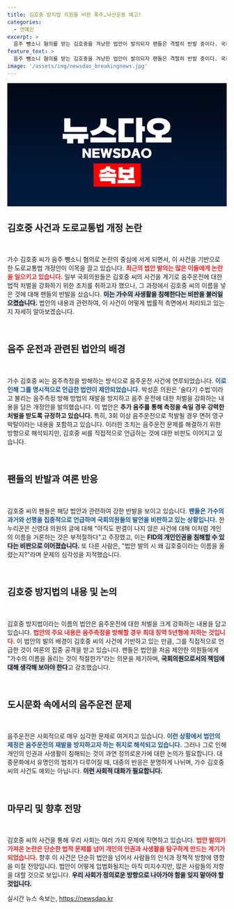 ```yaml
---
title: 김호중 방지법 의원들 비판 폭주…낙선운동 예고!
categories:
  - 연예인
excerpt: >
  음주 뺑소니 혐의를 받는 김호중을 겨냥한 법안이 발의되자 팬들은 격렬히 반발 중이다. 국회의원들은 김호중 방지법이라고 이름 붙였으나, 이는 인권 침해라는 비판이 쏟아지고 있다. 과연 정의를 위한 법안인지, 아니면 개인 공격인지 논란이 일고 있다!
feature_text: >
  음주 뺑소니 혐의를 받는 김호중을 겨냥한 법안이 발의되자 팬들은 격렬히 반발 중이다. 국회의원들은 김호중 방지법이라고 이름 붙였으나, 이는 인권 침해라는 비판이 쏟아지고 있다. 과연 정의를 위한 법안인지, 아니면 개인 공격인지 논란이 일고 있다!
image: '/assets/img/newsdao_breakingnews.jpg'
---
```


<p><img src="/assets/img/newsdao_breakingnews.jpg" alt="koreaapp 속보" /></p>

<h2 data-ke-size="size26">김호중 사건과 도로교통법 개정 논란</h2>

<p data-ke-size="size16">&nbsp;</p>

<p>가수 김호중 씨가 음주 뺑소니 혐의로 논란의 중심에 서게 되면서, 이 사건을 기반으로 한 도로교통법 개정안이 이목을 끌고 있습니다. <b><span style="color: #ee2323;">최근의 법안 발의는 많은 이들에게 논란을 일으키고 있습니다.</span></b> 일부 국회의원들은 김호중 씨의 사건을 계기로 음주운전에 대한 법적 처벌을 강화하기 위한 조치를 취하고자 했으나, 그 과정에서 김호중 씨의 이름을 넣은 것에 대해 팬들의 반발을 샀습니다. <b><span style="background-color: #21538527;">이는 가수의 사생활을 침해한다는 비판을 불러일으켰습니다.</span></b> 법안의 내용과 관련하여, 이 사건이 어떻게 법률적 측면에서 처리되고 있는지 자세히 알아보겠습니다.</p>

<p data-ke-size="size16">&nbsp;</p>

<h2 data-ke-size="size26">음주 운전과 관련된 법안의 배경</h2>

<p data-ke-size="size16">&nbsp;</p>

<p>가수 김호중 씨는 음주측정을 방해하는 방식으로 음주운전 사건에 연루되었습니다. <b><span style="color: #1a5490;">이로 인해 그를 명시적으로 언급한 법안이 제안되었습니다.</span></b> 박성훈 의원은 '술타기 수법'이라고 불리는 음주측정 방해 방법의 재발을 방지하고 음주 운전에 대한 처벌을 강화하는 내용을 담은 개정안을 발의했습니다. 이 법안은 <b><span style="ee2323;">추가 음주를 통해 측정을 속일 경우 강력한 처벌을 받도록 규정하고 있습니다.</span></b> 특히, 3회 이상 음주운전으로 적발될 경우 면허 영구 박탈이라는 내용을 포함하고 있습니다. 이러한 조치는 음주운전 문제를 해결하기 위한 방향으로 해석되지만, 김호중 씨를 직접적으로 언급하는 것에 대한 비판도 이어지고 있습니다.</p>

<p data-ke-size="size16">&nbsp;</p>

<h2 data-ke-size="size26">팬들의 반발과 여론 반응</h2>

<p data-ke-size="size16">&nbsp;</p>

<p>김호중 씨의 팬들은 해당 법안과 관련하여 강한 반발을 보이고 있습니다. <b><span style="color: #1a5490;">팬들은 가수의 과거와 선행을 집중적으로 언급하며 국회의원들의 발언을 비판하고 있는 상황입니다.</span></b> 한 누리꾼은 신영대 의원의 글에 대해 "아직도 판결이 나지 않은 사건에 대해 이처럼 개인의 이름을 거론하는 것은 부적절하다"고 주장했고, 이는 <b><span style="background-color: #21538527;">FID의 개인인권을 침해할 수 있다는 비판으로 이어졌습니다.</span></b> 또 다른 사람은, "법안 발의 시 왜 김호중이라는 이름을 올렸는지?"라며 문제의 심각성을 지적했습니다.</p>

<p data-ke-size="size16">&nbsp;</p>

<h2 data-ke-size="size26">김호중 방지법의 내용 및 논의</h2>

<p data-ke-size="size16">&nbsp;</p>

<p>김호중 방지법이라는 이름의 법안은 음주운전에 대한 처벌을 크게 강화하는 내용을 담고 있습니다. <b><span style="color: #ee2323;">법안의 주요 내용은 음주측정을 방해할 경우 최대 징역 5년형에 처하는 것입니다.</span></b> 이 법안의 발의 배경이 김호중 씨의 사건에 기반하고 있는 만큼, 그를 직접적으로 언급한 것이 여론의 집중 공격을 받고 있습니다. 팬들은 법안을 처음 제안한 의원들에게 "가수의 이름을 올리는 것이 적절한가"라는 의문을 제기하며, <b><span style="background-color: #21538527;">국회의원으로서의 책임에 대해 생각해 보아야 한다</span></b>고 강조했습니다. </p>

<p data-ke-size="size16">&nbsp;</p>

<h2 data-ke-size="size26">도시문화 속에서의 음주운전 문제</h2>

<p data-ke-size="size16">&nbsp;</p>

<p>음주운전은 사회적으로 매우 심각한 문제로 여겨지고 있습니다. <b><span style="color: #1a5490;">이런 상황에서 법안의 제정은 음주운전의 재발을 방지하고자 하는 취지로 해석되고 있습니다.</span></b> 그러나 그로 인해 개인의 인권과 사생활이 침해되는 것이 과연 정의로운가에 대한 논의가 필요합니다. 대중문화에서 유명인의 범죄가 다루어질 때, 대중의 반응은 분명하게 나뉘며, 가수 김호중 씨의 사건도 예외는 아닙니다. <b><span style="background-color: #21538527;">이런 사회적 대화가 필요합니다.</span></b></p>

<p data-ke-size="size16">&nbsp;</p>

<h2 data-ke-size="size26">마무리 및 향후 전망</h2>

<p data-ke-size="size16">&nbsp;</p>

<p>김호중 씨의 사건을 통해 우리 사회는 여러 가지 문제에 직면하고 있습니다. <b><span style="color: #ee2323;">법안 발의가 가져온 논란은 단순한 법적 문제를 넘어 개인의 인권과 사생활을 탐구하게 만드는 계기가 되었습니다.</span></b> 향후 이 사건은 단순히 법안을 넘어서 사람들의 인식과 정책적 방향에 영향을 미칠 전망입니다. 법안이 어떻게 입법화될지는 아직 미지수지만, 많은 사람들의 저항을 대할 것으로 보입니다. <b><span style="background-color: #21538527;">우리 사회가 정의로운 방향으로 나아가야 함을 잊지 말아야 할 것입니다.</span></b></p>
실시간 뉴스 속보는, <a href="https://newsdao.kr" rel="dofollow">https://newsdao.kr</a>



